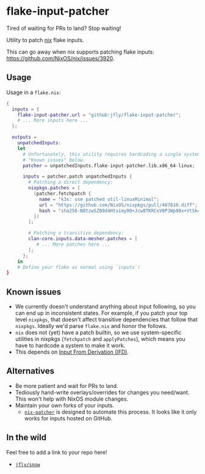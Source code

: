 # flake-input-patcher

Tired of waiting for PRs to land? Stop waiting!

Utility to patch [nix](https://nixos.org/) flake inputs.

This can go away when nix supports patching flake inputs:
<https://github.com/NixOS/nix/issues/3920>.

## Usage

Usage in a `flake.nix`:

```nix
{
  inputs = {
    flake-input-patcher.url = "github:jfly/flake-input-patcher";
    # ... More inputs here ...
  };

  outputs =
    unpatchedInputs:
    let
      # Unfortunately, this utility requires hardcoding a single system. See
      # "Known issues" below.
      patcher = unpatchedInputs.flake-input-patcher.lib.x86_64-linux;

      inputs = patcher.patch unpatchedInputs {
        # Patching a direct dependency:
        nixpkgs.patches = [
          (patcher.fetchpatch {
            name = "k3s: use patched util-linuxMinimal";
            url = "https://github.com/NixOS/nixpkgs/pull/407810.diff";
            hash = "sha256-N8tzwSZB9d4Htvimy00+Jcw8TKRCeV8PJWp80x+VtSk=";
          })
        ];

        # Patching a transitive dependency:
        clan-core.inputs.data-mesher.patches = [
           # ... More patches here ...
        ];
      };
    in
    # Define your flake as normal using `inputs`!
}
```

## Known issues

- We currently doesn't understand anything about input following, so you can
  end up in inconsistent states. For example, if you patch your top level
  `nixpkgs`, that doesn't affect transitive dependencies that follow that
  `nixpkgs`. Ideally we'd parse `flake.nix` and honor the follows.
- `nix` does not (yet) have a patch builtin, so we use
  system-specific utilities in nixpkgs (`fetchpatch` and `applyPatches`), which
  means you have to hardcode a system to make it work.
- This depends on [Input From Derivation (IFD)](https://nix.dev/manual/nix/latest/language/import-from-derivation).

## Alternatives

- Be more patient and wait for PRs to land.
- Tediously hand-write overlays/overrides for changes you need/want.
  This won't help with NixOS module changes.
- Maintain your own forks of your inputs.
  - [`nix-patcher`](https://github.com/katrinafyi/nix-patcher) is designed to
    automate this process. It looks like it only works for inputs hosted on
    GitHub.

## In the wild

Feel free to add a link to your repo here!

- [`jfly/snow`](https://github.com/jfly/snow/blob/main/flake.nix)
